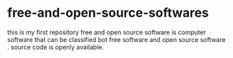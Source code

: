 # free-and-open-source-softwares
this is my first repository
free and open source software is computer software that can be classified bot free software and open source software . source code is openly available.
